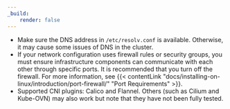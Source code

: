 ```yaml
---
_build:
    render: false
---
```


- Make sure the DNS address in `/etc/resolv.conf` is available. Otherwise, it may cause some issues of DNS in the cluster.
- If your network configuration uses firewall rules or security groups, you must ensure infrastructure components can communicate with each other through specific ports. It is recommended that you turn off the firewall. For more information, see {{< contentLink "docs/installing-on-linux/introduction/port-firewall/" "Port Requirements" >}}.
- Supported CNI plugins: Calico and Flannel. Others (such as Cilium and Kube-OVN) may also work but note that they have not been fully tested.